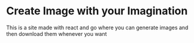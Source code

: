 <h1>Create Image with your Imagination</h1>
<p>This is a site made with react and go where you can generate images and then download them whenever you want</p>
